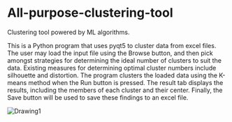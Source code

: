 # All-purpose-clustering-tool
Clustering tool powered by ML algorithms.

This is a Python program that uses pyqt5 to cluster data from excel files.
The user may load the input file using the Browse button, and then pick amongst strategies for determining the ideal number of clusters to suit the data. Existing measures for determining optimal cluster numbers include silhouette and distortion.
The program clusters the loaded data using the K-means method when the Run button is pressed. The result tab displays the results, including the members of each cluster and their center.
Finally, the Save button will be used to save these findings to an excel file.

![Drawing1](https://user-images.githubusercontent.com/96921261/180947601-0f1d2081-a419-47ad-9ca3-4cdec4c399ae.jpg)
